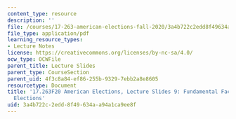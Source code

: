 ```yaml
---
content_type: resource
description: ''
file: /courses/17-263-american-elections-fall-2020/3a4b722c2edd8f49634aa94a1ca9ee8f_MIT17_263F20_Lec9.pdf
file_type: application/pdf
learning_resource_types:
- Lecture Notes
license: https://creativecommons.org/licenses/by-nc-sa/4.0/
ocw_type: OCWFile
parent_title: Lecture Slides
parent_type: CourseSection
parent_uid: 4f3c8a84-ef86-255b-9329-7ebb2a8e8605
resourcetype: Document
title: '17.263F20 American Elections, Lecture Slides 9: Fundamental Factors in General
  Elections'
uid: 3a4b722c-2edd-8f49-634a-a94a1ca9ee8f
---
```

